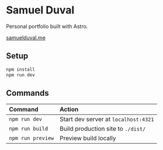 # Samuel Duval

Personal portfolio built with Astro.

[samuelduval.me](https://samuelduval.me)

## Setup

```bash
npm install
npm run dev
```

## Commands

| Command       | Action                           |
| :------------ | :------------------------------- |
| `npm run dev` | Start dev server at `localhost:4321` |
| `npm run build` | Build production site to `./dist/` |
| `npm run preview` | Preview build locally |

